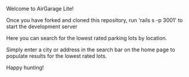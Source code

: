 Welcome to AirGarage Lite!

Once you have forked and cloned this repository, run 'rails s -p 3001' to start the development server

Here you can search for the lowest rated parking lots by location.

Simply enter a city or address in the search bar on the home page to populate results for the lowest rated lots.

Happy hunting!
